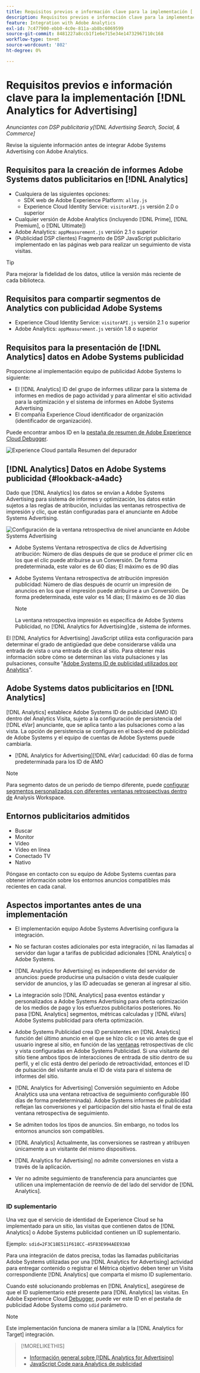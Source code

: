 ```yaml
---
title: Requisitos previos e información clave para la implementación [!DNL Analytics for Advertising]
description: Requisitos previos e información clave para la implementación [!DNL Analytics for Advertising]
feature: Integration with Adobe Analytics
exl-id: 7c477900-ebb0-4c0e-811a-ab8bc6069599
source-git-commit: 8481227a8ccb1f1e6e715e34e14732967110c168
workflow-type: tm+mt
source-wordcount: '802'
ht-degree: 0%

---
```


# Requisitos previos e información clave para la implementación [!DNL Analytics for Advertising]

*Anunciantes con DSP publicitaria y[!DNL Advertising Search, Social, & Commerce]*

Revise la siguiente información antes de integrar Adobe Systems Advertising con Adobe Analytics.

## Requisitos para la creación de informes Adobe Systems datos publicitarios en [!DNL Analytics]

* Cualquiera de las siguientes opciones:
   * SDK web de Adobe Experience Platform: `alloy.js`
   * Experience Cloud Identity Service: `visitorAPI.js` versión 2.0 o superior
* Cualquier versión de Adobe Analytics (incluyendo [!DNL Prime], [!DNL Premium], o [!DNL Ultimate])
* Adobe Analytics: `appMeasurement.js` versión 2.1 o superior
* (Publicidad DSP clientes) Fragmento [](javascript.md) de DSP JavaScript publicitario implementado en las páginas web para realizar un seguimiento de vista visitas.

>[!TIP]
>
>Para mejorar la fidelidad de los datos, utilice la versión más reciente de cada biblioteca.

## Requisitos para compartir segmentos de Analytics con publicidad Adobe Systems

* Experience Cloud Identity Service: `visitorAPI.js` versión 2.1 o superior
* Adobe Analytics: `appMeasurement.js` versión 1.8 o superior

## Requisitos para la presentación de [!DNL Analytics] datos en Adobe Systems publicidad

Proporcione al implementación equipo de publicidad Adobe Systems lo siguiente:

* El [!DNL Analytics] ID del grupo de informes utilizar para la sistema de informes en medios de pago actividad y para alimentar el sitio actividad para la optimización y el sistema de informes en Adobe Systems Advertising
* El compañía Experience Cloud identificador de organización (identificador de organización).

Puede encontrar ambos ID en la [pestaña de resumen de Adobe Experience Cloud Debugger](https://experienceleague.adobe.com/docs/debugger/using-v2/summary.html).

![Experience Cloud pantalla Resumen del depurador](/help/integrations/assets/a4adc-debugger-summary.png)

## [!DNL Analytics] Datos en Adobe Systems publicidad {#lookback-a4adc}

Dado que [!DNL Analytics] los datos se envían a Adobe Systems Advertising para sistema de informes y optimización, los datos están sujetos a las reglas de atribución, incluidas las ventanas retrospectiva de impresión y clic, que están configuradas para el anunciante en Adobe Systems Advertising.

![Configuración de la ventana retrospectiva de nivel anunciante en Adobe Systems Advertising](/help/integrations/assets/a4adc-lookbacks.png)

* Adobe Systems Ventana retrospectiva de clics de Advertising atribución: Número de días después de que se produce el primer clic en los que el clic puede atribuirse a un Conversión. De forma predeterminada, este valor es de 60 días; El máximo es de 90 días
* Adobe Systems Ventana retrospectiva de atribución impresión publicidad: Número de días después de ocurrir un impresión de anuncios en los que el impresión puede atribuirse a un Conversión. De forma predeterminada, este valor es 14 días; El máximo es de 30 días

  >[!NOTE]
  >
  > La ventana retrospectiva impresión es específica de Adobe Systems Publicidad, no [!DNL Analytics for Advertising]de , sistema de informes.

El [!DNL Analytics for Advertising] JavaScript utiliza esta configuración para determinar el grado de antigüedad que debe considerarse válida una entrada de vista o una entrada de clics al sitio. Para obtener más información sobre cómo se determinan las vista pulsaciones y las pulsaciones, consulte &quot;[Adobe Systems ID de publicidad utilizados por Analytics](ids.md)&quot;.

## Adobe Systems datos publicitarios en [!DNL Analytics]

[!DNL Analytics] establece Adobe Systems ID de publicidad (AMO ID) dentro del Analytics Visita, sujeto a la configuración de persistencia del [!DNL eVar] anunciante, que se aplica tanto a las pulsaciones como a las vista. La opción de persistencia se configura en el back-end de publicidad de Adobe Systems y el equipo de cuentas de Adobe Systems puede cambiarla.

* [!DNL Analytics for Advertising][!DNL eVar] caducidad: 60 días de forma predeterminada para los ID de AMO

>[!NOTE]
>
>Para segmento datos de un periodo de tiempo diferente, puede [configurar segmentos personalizados con diferentes ventanas retrospectivas dentro de](https://experienceleague.adobe.com/docs/analytics/components/segmentation/segmentation-workflow/seg-build.html) Analysis Workspace.

## Entornos publicitarios admitidos

* Buscar
* Monitor
* Vídeo
* Vídeo en línea
* Conectado TV
* Nativo

Póngase en contacto con su equipo de Adobe Systems cuentas para obtener información sobre los entornos anuncios compatibles más recientes en cada canal.

## Aspectos importantes antes de una implementación

* El implementación equipo Adobe Systems Advertising configura la integración.

* No se facturan costes adicionales por esta integración, ni las llamadas al servidor dan lugar a tarifas de publicidad adicionales [!DNL Analytics] o Adobe Systems.

* [!DNL Analytics for Advertising] es independiente del servidor de anuncios: puede producirse una pulsación o vista desde cualquier servidor de anuncios, y las ID adecuadas se generan al ingresar al sitio.

* La integración solo [!DNL Analytics] pasa eventos estándar y personalizados a Adobe Systems Advertising para oferta optimización de los medios de pago y los esfuerzos publicitarios posteriores. No pasa [!DNL Analytics] segmentos, métricas calculadas y [!DNL eVars] Adobe Systems publicidad para oferta optimización.

* Adobe Systems Publicidad crea ID persistentes en [!DNL Analytics] función del último anuncio en el que se hizo clic o se vio antes de que el usuario ingrese al sitio, en función de las [ventanas](#lookback-a4adc) retrospectivas de clic y vista configuradas en Adobe Systems Publicidad. Si una visitante del sitio tiene ambos tipos de interacciones de entrada de sitio dentro de su perfil, y el clic está dentro del período de retroactividad, entonces el ID de pulsación del visitante anula el ID de vista para el sistema de informes del sitio.

* [!DNL Analytics for Advertising] Conversión seguimiento en Adobe Analytics usa una ventana retroactiva de seguimiento configurable (60 días de forma predeterminada). Adobe Systems informes de publicidad reflejan las conversiones y el participación del sitio hasta el final de esta ventana retrospectiva de seguimiento.

* Se admiten todos los tipos de anuncios. Sin embargo, no todos los entornos anuncios son compatibles.

* [!DNL Analytics] Actualmente, las conversiones se rastrean y atribuyen únicamente a un visitante del mismo dispositivos.

* [!DNL Analytics for Advertising] no admite conversiones en vista a través de la aplicación.

* Ver no admite seguimiento de transferencia para anunciantes que utilicen una implementación de reenvío de del lado del servidor de [!DNL Analytics].

### ID suplementario

Una vez que el servicio de identidad de Experience Cloud se ha implementado para un sitio, las visitas que contienen datos de [!DNL Analytics] o Adobe Systems publicidad contienen un ID suplementario.

Ejemplo: `sdid=2F3C18E511F618CC-45F83E994AEE93A0`

Para una integración de datos precisa, todas las llamadas publicitarias Adobe Systems utilizadas por una [!DNL Analytics for Advertising] actividad para entregar contenido o registrar el Métrica objetivo deben tener un Visita correspondiente [!DNL Analytics] que comparta el mismo ID suplementario.

Cuando esté solucionando problemas en [!DNL Analytics], asegúrese de que el ID suplementario esté presente para [!DNL Analytics] las visitas. En Adobe Experience Cloud [Debugger](https://experienceleague.adobe.com/docs/debugger/using-v2/summary.html), puede ver este ID en el pestaña de publicidad Adobe Systems como `sdid` parámetro.

>[!NOTE]
>
> Este implementación funciona de manera similar a la [!DNL Analytics for Target] integración.

>[!MORELIKETHIS]
>
>* [Información general sobre [!DNL Analytics for Advertising]](overview.md)
>* [JavaScript Code para Analytics de publicidad](/help/integrations/analytics/javascript.md)
